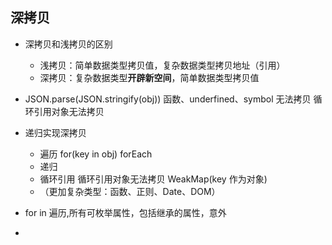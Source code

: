 ## 深拷贝
- 深拷贝和浅拷贝的区别
  - 浅拷贝：简单数据类型拷贝值，复杂数据类型拷贝地址（引用）
  - 深拷贝：复杂数据类型**开辟新空间**，简单数据类型拷贝值

- JSON.parse(JSON.stringify(obj)) 函数、underfined、symbol 无法拷贝
  循环引用对象无法拷贝

- 递归实现深拷贝
  - 遍历 for(key in obj) forEach
  - 递归 
  - 循环引用 循环引用对象无法拷贝 WeakMap(key 作为对象)
  - （更加复杂类型：函数、正则、Date、DOM）

- for in 遍历,所有可枚举属性，包括继承的属性，意外
- 